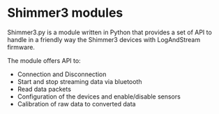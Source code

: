 # Shimmer3 modules

Shimmer3.py is a module written in Python that provides a set of API to handle in a friendly way the Shimmer3 devices with LogAndStream firmware.

The module offers API to:
- Connection and Disconnection
- Start and stop streaming data via bluetooth
- Read data packets
- Configuration of the devices and enable/disable sensors
- Calibration of raw data to converted data